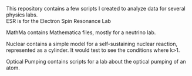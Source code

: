 This repository contains a few scripts I created to analyze data for several physics labs.  
ESR is for the Electron Spin Resonance Lab

MathMa contains Mathematica files, mostly for a neutrino lab.

Nuclear contains a simple model for a self-sustaining nuclear reaction, represented as a 
cylinder.  It would test to see the conditions where k>1.

Optical Pumping contains scripts for a lab about the optical pumping of an atom.